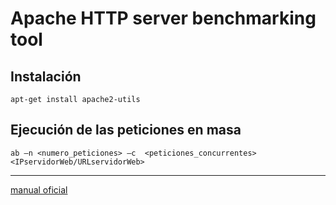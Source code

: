 
# Apache HTTP server benchmarking tool


## Instalación
```
apt-get install apache2-utils
```


## Ejecución de las peticiones en masa
```
ab –n <numero_peticiones> –c  <peticiones_concurrentes> <IPservidorWeb/URLservidorWeb>
```


---

[manual oficial](https://httpd.apache.org/docs/2.4/programs/ab.html)
